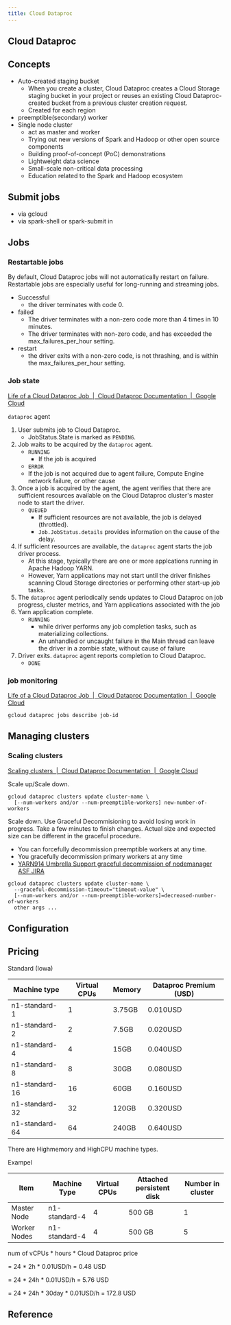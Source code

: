 ```yaml
---
title: Cloud Dataproc
---
```


## Cloud Dataproc

## Concepts
* Auto-created staging bucket
    * When you create a cluster, Cloud Dataproc creates a Cloud Storage staging bucket in your project or reuses an existing Cloud Dataproc-created bucket from a previous cluster creation request.
    * Created for each region
* preemptible(secondary) worker
* Single node cluster
    * act as master and worker
    * Trying out new versions of Spark and Hadoop or other open source components
    * Building proof-of-concept (PoC) demonstrations
    * Lightweight data science
    * Small-scale non-critical data processing
    * Education related to the Spark and Hadoop ecosystem

## Submit jobs
* via gcloud 
* via spark-shell or spark-submit in 

## Jobs

### Restartable jobs
By default, Cloud Dataproc jobs will not automatically restart on failure.
Restartable jobs are especially useful for long-running and streaming jobs.

* Successful
    * the driver terminates with code 0.
* failed
    * The driver terminates with a non-zero code more than 4 times in 10 minutes.
    * The driver terminates with non-zero code, and has exceeded the max_failures_per_hour setting.
* restart
    * the driver exits with a non-zero code, is not thrashing, and is within the max_failures_per_hour setting.

### Job state
[Life of a Cloud Dataproc Job  \|  Cloud Dataproc Documentation  \|  Google Cloud](https://cloud.google.com/dataproc/docs/concepts/jobs/life-of-a-job)

`dataproc` agent

1. User submits job to Cloud Dataproc.
    * JobStatus.State is marked as `PENDING`.
2. Job waits to be acquired by the `dataproc` agent.
    * `RUNNING`
        * If the job is acquired
    * `ERROR`
    * If the job is not acquired due to agent failure, Compute Engine network failure, or other cause
3. Once a job is acquired by the agent, the agent verifies that there are sufficient resources available on the Cloud Dataproc cluster's master node to start the driver.
    * `QUEUED`
        * If sufficient resources are not available, the job is delayed (throttled).
        * `Job.JobStatus.details` provides information on the cause of the delay.
4. If sufficient resources are available, the `dataproc` agent starts the job driver process.
    * At this stage, typically there are one or more applcations running in Apache Hadoop YARN.
    * However, Yarn applications may not start until the driver finishes scanning Cloud Storage directories or performing other start-up job tasks.
5. The `dataproc` agent periodically sends updates to Cloud Dataproc on job progress, cluster metrics, and Yarn applications associated with the job
6. Yarn application complete.
    * `RUNNING`
        * while driver performs any job completion tasks, such as materializing collections.
        * An unhandled or uncaught failure in the Main thread can leave the driver in a zombie state, without cause of failure
7. Driver exits. `dataproc` agent reports completion to Cloud Dataproc.
    * `DONE`


### job monitoring
[Life of a Cloud Dataproc Job  \|  Cloud Dataproc Documentation  \|  Google Cloud](https://cloud.google.com/dataproc/docs/concepts/jobs/life-of-a-job#job_monitoring_and_debugging)

```
gcloud dataproc jobs describe job-id
```

## Managing clusters

### Scaling clusters
[Scaling clusters  \|  Cloud Dataproc Documentation  \|  Google Cloud](https://cloud.google.com/dataproc/docs/concepts/configuring-clusters/scaling-clusters)


Scale up/Scale down.

```
gcloud dataproc clusters update cluster-name \
  [--num-workers and/or --num-preemptible-workers] new-number-of-workers
```

Scale down.
Use Graceful Decommisioning to avoid losing work in progress.
Take a few minutes to finish changes.
Actual size and expected size can be different in the graceful procedure.

* You can forcefully decommission preemptible workers at any time.
* You gracefully decommission primary workers at any time
* [YARN914 Umbrella Support graceful decommission of nodemanager ASF JIRA](https://issues.apache.org/jira/browse/YARN-914)

```
gcloud dataproc clusters update cluster-name \
  --graceful-decommission-timeout="timeout-value" \
  [--num-workers and/or --num-preemptible-workers]=decreased-number-of-workers
  other args ...
```



## Configuration


## Pricing

Standard (Iowa)

| Machine type   | Virtual CPUs | Memory | Dataproc Premium (USD) |
|----------------|--------------|--------|------------------------|
| n1-standard-1  | 1            | 3.75GB | 0.010USD               |
| n1-standard-2  | 2            | 7.5GB  | 0.020USD               |
| n1-standard-4  | 4            | 15GB   | 0.040USD               |
| n1-standard-8  | 8            | 30GB   | 0.080USD               |
| n1-standard-16 | 16           | 60GB   | 0.160USD               |
| n1-standard-32 | 32           | 120GB  | 0.320USD               |
| n1-standard-64 | 64           | 240GB  | 0.640USD               |

There are Highmemory and HighCPU machine types.

Exampel

| Item         | Machine Type  | Virtual CPUs | Attached persistent disk | Number in cluster |
|--------------|---------------|--------------|--------------------------|-------------------|
| Master Node  | n1-standard-4 | 4            | 500 GB                   | 1                 |
| Worker Nodes | n1-standard-4 | 4            | 500 GB                   | 5                 |

num of vCPUs * hours * Cloud Dataproc price

= 24 * 2h * 0.01USD/h = 0.48 USD

= 24 * 24h * 0.01USD/h = 5.76 USD

= 24 * 24h * 30day * 0.01USD/h = 172.8 USD


## Reference
